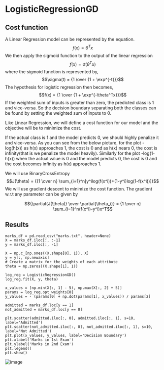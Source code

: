 # LogisticRegressionGD
## Cost function
A Linear Regression model can be represented by the equation.
$$f(x) = {\theta^Tx}$$
We then apply the sigmoid function to the output of the linear regression
$$f(x) = {\sigma(\theta^Tx)}$$
where the sigmoid function is represented by,
$$\sigma(t) = {1 \over {1 + \exp^{-t}}}$$
The hypothesis for logistic regression then becomes,
$$f(x) = {1 \over {1 + \exp^{-\theta^Tx}}}$$
If the weighted sum of inputs is greater than zero, the predicted class is 1 and vice-versa. So the decision boundary separating both the classes can be found by setting the weighted sum of inputs to 0.

Like Linear Regression, we will define a cost function for our model and the objective will be to minimize the cost.

If the actual class is 1 and the model predicts 0, we should highly penalize it and vice-versa. As you can see from the below picture, for the plot -log(h(x)) as h(x) approaches 1, the cost is 0 and as h(x) nears 0, the cost is infinity(that is we penalize the model heavily). Similarly for the plot -log(1-h(x)) when the actual value is 0 and the model predicts 0, the cost is 0 and the cost becomes infinity as h(x) approaches 1.

We will use BinaryCrossEntropy
$$J(\theta) = {{1 \over n} \sum_{i=1}^n[y^ilog(f(x^i))+(1-y^i)log(1-f(x^i))]}$$
We will use gradient descent to minimize the cost function. The gradient w.r.t any parameter can be given by

$${\partial{J(\theta)} \over \partial{\theta_i}} = {1 \over n} \sum_{i=1}^n(f(x^i)-y^i)x^T$$

## Results
```
marks_df = pd.read_csv("marks.txt", header=None)
X = marks_df.iloc[:, :-1]
y = marks_df.iloc[:, -1]

X = np.c_[np.ones((X.shape[0], 1)), X]
y = y[:, np.newaxis]
# Create a matrix for the weights of each attribute
theta = np.zeros((X.shape[1], 1))

log_reg = LogisticRegressionGD()
log_reg.fit(X, y, theta)

x_values = [np.min(X[:, 1] - 5), np.max(X[:, 2] + 5)]
params = log_reg.opt_weights[0]
y_values = - (params[0] + np.dot(params[1], x_values)) / params[2]

admitted = marks_df.loc[y == 1]
not_admitted = marks_df.loc[y == 0]

plt.scatter(admitted.iloc[:, 0], admitted.iloc[:, 1], s=10, label='Admitted')
plt.scatter(not_admitted.iloc[:, 0], not_admitted.iloc[:, 1], s=10, label='Not Admitted')
plt.plot(x_values, y_values, label='Decision Boundary')
plt.xlabel('Marks in 1st Exam')
plt.ylabel('Marks in 2nd Exam')
plt.legend()
plt.show()
```
![image](https://user-images.githubusercontent.com/88197584/227803027-869b8af8-896e-4853-9bb6-1d63d4643663.png)
